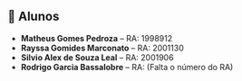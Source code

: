 ## 👥 Alunos

- **Matheus Gomes Pedroza** – RA: 1998912  
- **Rayssa Gomides Marconato** – RA: 2001130  
- **Silvio Alex de Souza Leal** – RA: 2001906  
- **Rodrigo Garcia Bassalobre** – RA: (Falta o número do RA)
